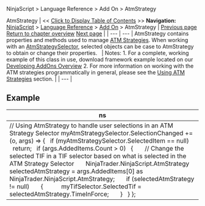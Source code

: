﻿
NinjaScript \> Language Reference \> Add On \> AtmStrategy

AtmStrategy
| \<\< [Click to Display Table of Contents](atmstrategy.md) \>\> **Navigation:**     [NinjaScript](ninjascript-1.md) \> [Language Reference](language_reference_wip-1.md) \> [Add On](add_on-1.md) \> AtmStrategy | [Previous page](alert_rearmalert()-1.md) [Return to chapter overview](add_on-1.md) [Next page](controlcenter-1.md) |
| --- | --- |
AtmStrategy contains properties and methods used to manage [ATM Strategies](advanced_trade_management_atm-1.md). When working with an [AtmStrategySelector](atmstrategyselector-1.md), selected objects can be case to AtmStrategy to obtain or change their properties.
 
| Notes:  1\. For a complete, working example of this class in use, download framework example located on our [Developing AddOns Overview](developing_add_ons-1.md) 2\. For more information on working with the ATM strategies programmatically in general, please see the [Using ATM Strategies](using_atm_strategies-1.md) section. |
| --- |

## 
## 
## Example
| ns |
| --- |
| // Using AtmStrategy to handle user selections in an ATM Strategy Selector myAtmStrategySelector.SelectionChanged \+\= (o, args) \=\> {    if (myAtmStrategySelector.SelectedItem \=\= null)        return;    if (args.AddedItems.Count \> 0)    {        // Change the selected TIF in a TIF selector based on what is selected in the ATM Strategy Selector         NinjaTrader.NinjaScript.AtmStrategy selectedAtmStrategy \= args.AddedItems\[0] as NinjaTrader.NinjaScript.AtmStrategy;        if (selectedAtmStrategy !\= null)        {            myTifSelector.SelectedTif \= selectedAtmStrategy.TimeInForce;        }    } }; |
